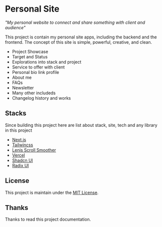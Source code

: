 # Personal Site

_"My personal website to connect and share something with client and audience"_

This project is contain my personal site apps, including the backend and the frontend.
The concept of this site is simple, powerful, creative, and clean.

- Project Showcase
- Target and Status
- Explorations into stack and project
- Service to offer with client
- Personal bio link profile
- About me
- FAQs
- Newsletter
- Many other includeds
- Changelog history and works

## Stacks

Since building this project here are list about stack, site, tech and any library in this project

- [Next.js](https://nextjs.org)
- [Tailwincss](https://tailwindcss.com)
- [Lenis Scroll Smoother](https://lenis.studiofreight.com)
- [Vercel](https://vercel.com)
- [Shadcn UI](https://ui.shadcn.com)
- [Radix UI](https://radix-ui.com)

## License

This project is maintain under the [MIT License](./LICENSE).

## Thanks

Thanks to read this project documentation.
